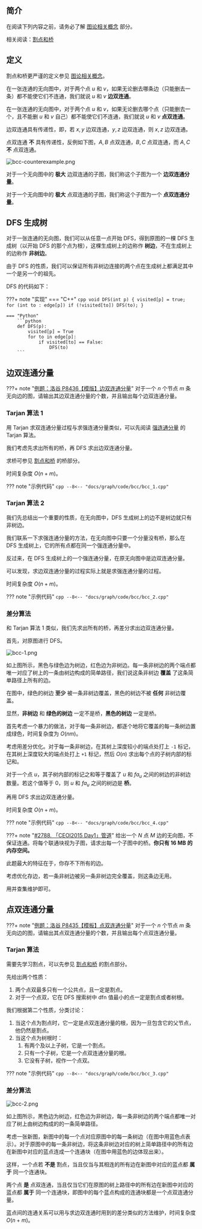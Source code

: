 ## 简介

在阅读下列内容之前，请务必了解 [图论相关概念](./concept.md) 部分。

相关阅读：[割点和桥](./cut.md)

## 定义

割点和桥更严谨的定义参见 [图论相关概念](./concept.md)。

在一张连通的无向图中，对于两个点 $u$ 和 $v$，如果无论删去哪条边（只能删去一条）都不能使它们不连通，我们就说 $u$ 和 $v$  **边双连通**。

在一张连通的无向图中，对于两个点 $u$ 和 $v$，如果无论删去哪个点（只能删去一个，且不能删 $u$ 和 $v$ 自己）都不能使它们不连通，我们就说 $u$ 和 $v$  **点双连通**。

边双连通具有传递性，即，若 $x,y$ 边双连通，$y,z$ 边双连通，则 $x,z$ 边双连通。

点双连通 **不** 具有传递性，反例如下图，$A,B$ 点双连通，$B,C$ 点双连通，而 $A,C$  **不** 点双连通。

![bcc-counterexample.png](./images/bcc-0.svg)

对于一个无向图中的 **极大** 边双连通的子图，我们称这个子图为一个 **边双连通分量**。

对于一个无向图中的 **极大** 点双连通的子图，我们称这个子图为一个 **点双连通分量**。

## DFS 生成树

对于一张连通的无向图，我们可以从任意一点开始 DFS，得到原图的一棵 DFS 生成树（以开始 DFS 的那个点为根），这棵生成树上的边称作 **树边**，不在生成树上的边称作 **非树边**。

由于 DFS 的性质，我们可以保证所有非树边连接的两个点在生成树上都满足其中一个是另一个的祖先。

DFS 的代码如下：

???+ note "实现"
    === "C++"
        ```cpp
        void DFS(int p) {
          visited[p] = true;
          for (int to : edge[p])
            if (!visited[to]) DFS(to);
        }
        ```
    
    === "Python"
        ```python
        def DFS(p):
            visited[p] = True
            for to in edge[p]:
                if visited[to] == False:
                    DFS(to)
        ```

## 边双连通分量

???+ note "[例题：洛谷 P8436【模版】边双连通分量](https://www.luogu.com.cn/problem/P8436)"
    对于一个 $n$ 个节点 $m$ 条无向边的图，请输出其边双连通分量的个数，并且输出每个边双连通分量。

### Tarjan 算法 1

用 Tarjan 求双连通分量过程与求强连通分量类似，可以先阅读 [强连通分量](./scc.md) 的 Tarjan 算法。

我们考虑先求出所有的桥，再 DFS 求出边双连通分量。

求桥可参见 [割点和桥](./cut.md) 的桥部分。

时间复杂度 $O(n+m)$。

??? note "示例代码"
    ```cpp
    --8<-- "docs/graph/code/bcc/bcc_1.cpp"
    ```

### Tarjan 算法 2

我们先总结出一个重要的性质，在无向图中，DFS 生成树上的边不是树边就只有非树边。

我们联系一下求强连通分量的方法，在无向图中只要一个分量没有桥，那么在 DFS 生成树上，它的所有点都在同一个强连通分量中。

反过来，在 DFS 生成树上的一个强连通分量，在原无向图中是边双连通分量。

可以发现，求边双连通分量的过程实际上就是求强连通分量的过程。

时间复杂度 $O(n+m)$。

??? note "示例代码"
    ```cpp
    --8<-- "docs/graph/code/bcc/bcc_2.cpp"
    ```

### 差分算法

和 Tarjan 算法 1 类似，我们先求出所有的桥，再差分求出边双连通分量。

首先，对原图进行 DFS。

![bcc-1.png](./images/bcc-1.svg)

如上图所示，黑色与绿色边为树边，红色边为非树边。每一条非树边的两个端点都唯一对应了树上的一条由树边构成的简单路径，我们说这条非树边 **覆盖** 了这条简单路径上所有的边。

在图中，绿色的树边 **至少** 被一条非树边覆盖，黑色的树边不被 **任何** 非树边覆盖。

显然，**非树边** 和 **绿色的树边** 一定不是桥，**黑色的树边** 一定是桥。

首先考虑一个暴力的做法，对于每一条非树边，都逐个地将它覆盖的每一条树边置成绿色，时间复杂度为 $O(nm)$。

考虑用差分优化。对于每一条非树边，在其树上深度较小的端点处打上 `-1` 标记，在其树上深度较大的端点处打上 `+1` 标记，然后 $O(n)$ 求出每个点的子树内部的标记和。

对于一个点 $u$，其子树内部的标记之和等于覆盖了 $u$ 和 $fa_u$ 之间的树边的非树边数量。若这个值等于 $0$，则 $u$ 和 $fa_u$ 之间的树边是 **桥**。

再用 DFS 求出边双连通分量。

时间复杂度 $O(n+m)$。

??? note "示例代码"
    ```cpp
    --8<-- "docs/graph/code/bcc/bcc_4.cpp"
    ```

???+ note "[#2788. 「CEOI2015 Day1」管道](https://loj.ac/p/2788)"
    给出一个 $N$ 点 $M$ 边的无向图，不保证连通。将每个联通块视为子图，请求出每一个子图中的桥。**你只有 16 MB 的内存空间。**

此题最大的特征在于，你存不下所有的边。

考虑优化存边，若一条非树边被另一条非树边完全覆盖，则这条边无用。

用并查集维护即可。

## 点双连通分量

???+ note "[例题：洛谷 P8435【模板】点双连通分量](https://www.luogu.com.cn/problem/P8435)"
    对于一个 $n$ 个节点 $m$ 条无向边的图，请输出其点双连通分量的个数，并且输出每个点双连通分量。

### Tarjan 算法

需要先学习割点，可以先参见 [割点和桥](./cut.md) 的割点部分。

先给出两个性质：

1.  两个点双最多只有一个公共点，且一定是割点。
2.  对于一个点双，它在 DFS 搜索树中 dfn 值最小的点一定是割点或者树根。

我们根据第二个性质，分类讨论：

1.  当这个点为割点时，它一定是点双连通分量的根，因为一旦包含它的父节点，他仍然是割点。
2.  当这个点为树根时：
    1.  有两个及以上子树，它是一个割点。
    2.  只有一个子树，它是一个点双连通分量的根。
    3.  它没有子树，视作一个点双。

??? note "示例代码"
    ```cpp
    --8<-- "docs/graph/code/bcc/bcc_3.cpp"
    ```

### 差分算法

![bcc-2.png](./images/bcc-2.svg)

如上图所示，黑色边为树边，红色边为非树边，每一条非树边的两个端点都唯一对应了树上由树边构成的的一条简单路径。

考虑一张新图，新图中的每一个点对应原图中的每一条树边（在图中用蓝色点表示）。对于原图中的每一条非树边，将这条非树边对应的树上简单路径中的所有边在新图中对应的蓝点连成一个连通块（在图中用蓝色的边体现出来）。

这样，一个点若 **不是** 割点，当且仅当与其相连的所有边在新图中对应的蓝点都 **属于** 同一个连通块。

两个点 **是** 点双连通，当且仅当它们在原图的树上路径中的所有边在新图中对应的蓝点都 **属于** 同一个连通块，即图中的每个蓝点构成的连通块都是一个点双连通分量。

蓝点间的连通关系可以用与求边双连通时用到的差分类似的方法维护，时间复杂度 $O(n+m)$。
